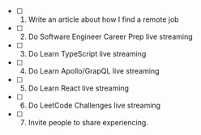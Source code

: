 - [ ] 1. Write an article about how I find a remote job
- [ ] 2. Do Software Engineer Career Prep live streaming
- [ ] 3. Do Learn TypeScript live streaming
- [ ] 4. Do Learn Apollo/GrapQL live streaming
- [ ] 5. Do Learn React live streaming
- [ ] 6. Do LeetCode Challenges live streaming
- [ ] 7. Invite people to share experiencing.
